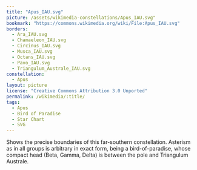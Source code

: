 ```yaml
---
title: "Apus_IAU.svg"
picture: /assets/wikimedia-constellations/Apus_IAU.svg"
bookmark: "https://commons.wikimedia.org/wiki/File:Apus_IAU.svg"
borders:
  - Ara_IAU.svg
  - Chamaeleon_IAU.svg
  - Circinus_IAU.svg
  - Musca_IAU.svg
  - Octans_IAU.svg
  - Pavo_IAU.svg
  - Triangulum_Australe_IAU.svg
constellation:
  - Apus
layout: picture
license: "Creative Commons Attribution 3.0 Unported"
permalink: /wikimedia/:title/
tags:
  - Apus
  - Bird of Paradise
  - Star Chart
  - SVG
---
```

Shows the precise boundaries of this far-southern constellation. Asterism as in all groups is arbitrary in exact form, being a bird-of-paradise, whose compact head (Beta, Gamma, Delta) is between the pole and Triangulum Australe.